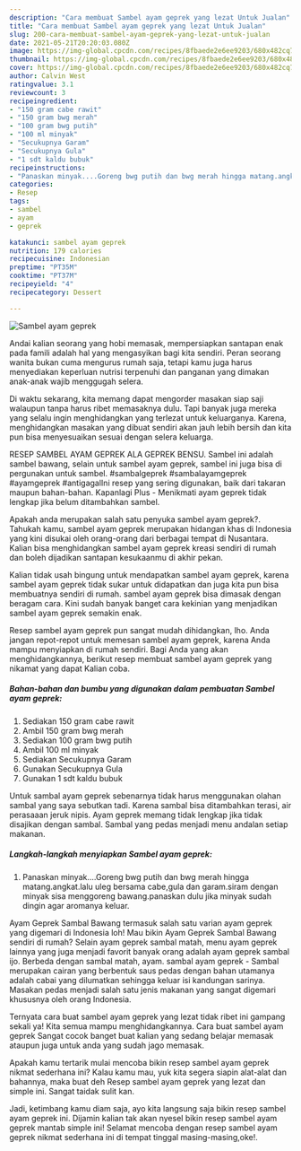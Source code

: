 ```yaml
---
description: "Cara membuat Sambel ayam geprek yang lezat Untuk Jualan"
title: "Cara membuat Sambel ayam geprek yang lezat Untuk Jualan"
slug: 200-cara-membuat-sambel-ayam-geprek-yang-lezat-untuk-jualan
date: 2021-05-21T20:20:03.080Z
image: https://img-global.cpcdn.com/recipes/8fbaede2e6ee9203/680x482cq70/sambel-ayam-geprek-foto-resep-utama.jpg
thumbnail: https://img-global.cpcdn.com/recipes/8fbaede2e6ee9203/680x482cq70/sambel-ayam-geprek-foto-resep-utama.jpg
cover: https://img-global.cpcdn.com/recipes/8fbaede2e6ee9203/680x482cq70/sambel-ayam-geprek-foto-resep-utama.jpg
author: Calvin West
ratingvalue: 3.1
reviewcount: 3
recipeingredient:
- "150 gram cabe rawit"
- "150 gram bwg merah"
- "100 gram bwg putih"
- "100 ml minyak"
- "Secukupnya Garam"
- "Secukupnya Gula"
- "1 sdt kaldu bubuk"
recipeinstructions:
- "Panaskan minyak....Goreng bwg putih dan bwg merah hingga matang.angkat.lalu uleg bersama cabe,gula dan garam.siram dengan minyak sisa menggoreng bawang.panaskan dulu jika minyak sudah dingin agar aromanya keluar."
categories:
- Resep
tags:
- sambel
- ayam
- geprek

katakunci: sambel ayam geprek 
nutrition: 179 calories
recipecuisine: Indonesian
preptime: "PT35M"
cooktime: "PT37M"
recipeyield: "4"
recipecategory: Dessert

---
```



![Sambel ayam geprek](https://img-global.cpcdn.com/recipes/8fbaede2e6ee9203/680x482cq70/sambel-ayam-geprek-foto-resep-utama.jpg)

Andai kalian seorang yang hobi memasak, mempersiapkan santapan enak pada famili adalah hal yang mengasyikan bagi kita sendiri. Peran seorang  wanita bukan cuma mengurus rumah saja, tetapi kamu juga harus menyediakan keperluan nutrisi terpenuhi dan panganan yang dimakan anak-anak wajib menggugah selera.

Di waktu  sekarang, kita memang dapat mengorder masakan siap saji walaupun tanpa harus ribet memasaknya dulu. Tapi banyak juga mereka yang selalu ingin menghidangkan yang terlezat untuk keluarganya. Karena, menghidangkan masakan yang dibuat sendiri akan jauh lebih bersih dan kita pun bisa menyesuaikan sesuai dengan selera keluarga. 

RESEP SAMBEL AYAM GEPREK ALA GEPREK BENSU. Sambel ini adalah sambel bawang, selain untuk sambel ayam geprek, sambel ini juga bisa di pergunakan untuk sambel. #sambalgeprek #sambalayamgeprek #ayamgeprek #antigagalIni resep yang sering digunakan, baik dari takaran maupun bahan-bahan. Kapanlagi Plus - Menikmati ayam geprek tidak lengkap jika belum ditambahkan sambel.

Apakah anda merupakan salah satu penyuka sambel ayam geprek?. Tahukah kamu, sambel ayam geprek merupakan hidangan khas di Indonesia yang kini disukai oleh orang-orang dari berbagai tempat di Nusantara. Kalian bisa menghidangkan sambel ayam geprek kreasi sendiri di rumah dan boleh dijadikan santapan kesukaanmu di akhir pekan.

Kalian tidak usah bingung untuk mendapatkan sambel ayam geprek, karena sambel ayam geprek tidak sukar untuk didapatkan dan juga kita pun bisa membuatnya sendiri di rumah. sambel ayam geprek bisa dimasak dengan beragam cara. Kini sudah banyak banget cara kekinian yang menjadikan sambel ayam geprek semakin enak.

Resep sambel ayam geprek pun sangat mudah dihidangkan, lho. Anda jangan repot-repot untuk memesan sambel ayam geprek, karena Anda mampu menyiapkan di rumah sendiri. Bagi Anda yang akan menghidangkannya, berikut resep membuat sambel ayam geprek yang nikamat yang dapat Kalian coba.

<!--inarticleads1-->

##### Bahan-bahan dan bumbu yang digunakan dalam pembuatan Sambel ayam geprek:

1. Sediakan 150 gram cabe rawit
1. Ambil 150 gram bwg merah
1. Sediakan 100 gram bwg putih
1. Ambil 100 ml minyak
1. Sediakan Secukupnya Garam
1. Gunakan Secukupnya Gula
1. Gunakan 1 sdt kaldu bubuk


Untuk sambal ayam geprek sebenarnya tidak harus menggunakan olahan sambal yang saya sebutkan tadi. Karena sambal bisa ditambahkan terasi, air perasaaan jeruk nipis. Ayam geprek memang tidak lengkap jika tidak disajikan dengan sambal. Sambal yang pedas menjadi menu andalan setiap makanan. 

<!--inarticleads2-->

##### Langkah-langkah menyiapkan Sambel ayam geprek:

1. Panaskan minyak....Goreng bwg putih dan bwg merah hingga matang.angkat.lalu uleg bersama cabe,gula dan garam.siram dengan minyak sisa menggoreng bawang.panaskan dulu jika minyak sudah dingin agar aromanya keluar.


Ayam Geprek Sambal Bawang termasuk salah satu varian ayam geprek yang digemari di Indonesia loh! Mau bikin Ayam Geprek Sambal Bawang sendiri di rumah? Selain ayam geprek sambal matah, menu ayam geprek lainnya yang juga menjadi favorit banyak orang adalah ayam geprek sambal ijo. Berbeda dengan sambal matah, ayam. sambal ayam geprek - Sambal merupakan cairan yang berbentuk saus pedas dengan bahan utamanya adalah cabai yang dilumatkan sehingga keluar isi kandungan sarinya. Masakan pedas menjadi salah satu jenis makanan yang sangat digemari khususnya oleh orang Indonesia. 

Ternyata cara buat sambel ayam geprek yang lezat tidak ribet ini gampang sekali ya! Kita semua mampu menghidangkannya. Cara buat sambel ayam geprek Sangat cocok banget buat kalian yang sedang belajar memasak ataupun juga untuk anda yang sudah jago memasak.

Apakah kamu tertarik mulai mencoba bikin resep sambel ayam geprek nikmat sederhana ini? Kalau kamu mau, yuk kita segera siapin alat-alat dan bahannya, maka buat deh Resep sambel ayam geprek yang lezat dan simple ini. Sangat taidak sulit kan. 

Jadi, ketimbang kamu diam saja, ayo kita langsung saja bikin resep sambel ayam geprek ini. Dijamin kalian tak akan nyesel bikin resep sambel ayam geprek mantab simple ini! Selamat mencoba dengan resep sambel ayam geprek nikmat sederhana ini di tempat tinggal masing-masing,oke!.

